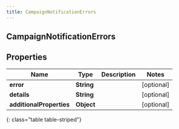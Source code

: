 ```yaml
---
title: CampaignNotificationErrors
---
```

## CampaignNotificationErrors


## Properties

| Name | Type | Description | Notes |
| ------------ | ------------- | ------------- | ------------- |
| **error** | **String** |  |  [optional] |
| **details** | **String** |  |  [optional] |
| **additionalProperties** | **Object** |  |  [optional] |
{: class="table table-striped"}



